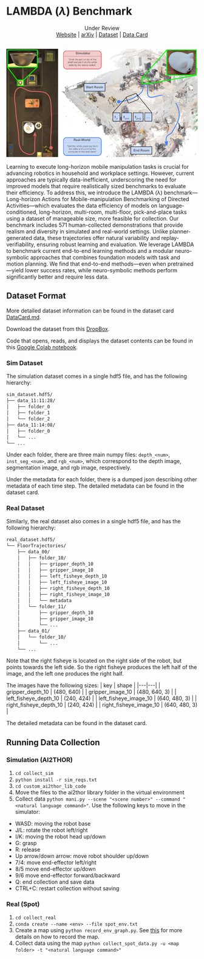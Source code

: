 # LAMBDA ($\lambda$) Benchmark

<p align="center">
  Under Review 
  <br>
  <a href="https://lambdabenchmark.github.io/">Website</a> |
  <a href="https://arxiv.org/abs/2412.05313">arXiv</a> |
  <!-- <a href="">Model Checkpoints</a> | -->
  <a href="https://www.dropbox.com/scl/fo/c1q9s420pzu1285t1wcud/AGMDPvgD5R1ilUFId0i94KE?rlkey=7lwmxnjagi7k9kgimd4v7fwaq&dl=0">Dataset</a> |
  <a href="https://github.com/h2r/LaNPM-Dataset/blob/main/DataCard.md">Data Card</a>
</p>

##

![Sequential timesteps of images from sim and real collected robot trajectories along with the natural language command describing the task.](./media/lambda_splash.png "Sim and real trajectories")

Learning to execute long-horizon mobile manipulation tasks is crucial for advancing robotics in household and workplace settings. However, current approaches are typically data-inefficient, underscoring the need for improved models that require realistically sized benchmarks to evaluate their efficiency. To address this, we introduce the LAMBDA (λ) benchmark––Long-horizon Actions for Mobile-manipulation Benchmarking of Directed Activities––which evaluates the data efficiency of models on language-conditioned, long-horizon, multi-room, multi-floor, pick-and-place tasks using a dataset of manageable size, more feasible for collection. Our benchmark includes 571 human-collected demonstrations that provide realism and diversity in simulated and real-world settings. Unlike planner-generated data, these trajectories offer natural variability and replay-verifiability, ensuring robust learning and evaluation. We leverage LAMBDA to benchmark current end-to-end learning methods and a modular neuro-symbolic approaches that combines foundation models with task and motion planning. We find that end-to-end methods—even when pretrained—yield lower success rates, while neuro-symbolic methods perform significantly better and require less data.

## Dataset Format
More detailed dataset information can be found in the dataset card [DataCard.md](https://github.com/h2r/LaNPM-Dataset/blob/main/DataCard.md#lanmp).

Download the dataset from this [DropBox](https://www.dropbox.com/scl/fo/c1q9s420pzu1285t1wcud/AGMDPvgD5R1ilUFId0i94KE?rlkey=7lwmxnjagi7k9kgimd4v7fwaq&dl=0).

Code that opens, reads, and displays the dataset contents can be found in this [Google Colab notebook](https://colab.research.google.com/drive/18fTkjqcvlyOkCkbou6LK2RG2XKsPT__K?usp=sharing).

### Sim Dataset
The simulation dataset comes in a single hdf5 file, and has the following hierarchy:
```
sim_dataset.hdf5/
├── data_11:11:28/
│   ├── folder_0
│   ├── folder_1
│   └── folder_2
├── data_11:14:08/
│   ├── folder_0
│   └── ...
└── ...
```

Under each folder, there are three main numpy files: `depth_<num>`, `inst_seg_<num>`, and `rgb_<num>`,
which correspond to the depth image, segmentation image, and rgb image, respectively.

Under the metadata for each folder, there is a dumped json describing other metadata of each time step.
The detailed metadata can be found in the dataset card.

<!-- | key | description | value |
|---|---|---|
| sim_time | Simulation time from game start | 0.1852477639913559 |
| wall-clock_time | Wall clock time at the step | 15:10:47.900 |
| action | Discrete Action to be executed | Initialize |
| state_body | State of the body, in x, y, z, and yaw. | [3.0, 0.9009992480278015, -4.5, 269.9995422363281] |
| state_ee | End Effector state, in x, y, z, roll, pitch, yaw. | [2.5999975204467773, 0.8979992270469666, -4.171003341674805, -1.9440563492718068e-07, -1.2731799533306385, 1.9440386333307377e-07] |
| held_objs | list of held objects | [] |
| held_objs_state | list of state of held objects | {} |
| inst_det2D | Object Detection Data | {"keys": ["Wall_4\|0.98\|1.298\|-2.63", "Wall_3\|5.43\|1.298\|-5.218", "RemoteControl\|+01.15\|+00.48\|-04.24", "AlarmClock\|+01.31\|+00.48\|-04.01", "wall_panel_32_5 (14)\|1.978\|0\|-4.912", "wall_panel_32_5 (12)\|1\|0\|-3.934", "wall_panel_32_5 (27)\|1.977441\|0\|-3.787738", "wall_panel_32_5 (26)\|1\|0\|-3.787738", "wall_panel_32_5 (11)\|1\|0\|-2.956", "wall_panel_32_5 (13)\|1\|0\|-4.912", "SideTable\|+01.21\|+00.00\|-04.25", "RoboTHOR_Ceiling\|0\|0\|0"], "values": [[418, 43, 1139, 220], [315, 0, 417, 113], [728, 715, 760, 719], [785, 687, 853, 719], [0, 0, 393, 719], [514, 196, 816, 719], [1071, 0, 1279, 719], [860, 41, 1071, 719], [816, 196, 859, 719], [392, 42, 514, 719], [591, 711, 785, 719], [389, 0, 1207, 42]]} |
| rgb | RGB Image path | ./rgb_0.npy |
| depth | Depth Image Path | ./depth_0.npy |
| inst_seg | Segmentation Image Path | ./inst_seg_0.npy |
| hand_sphere_radius | Radius of simulated hand sphere | 0.05999999865889549 | -->


### Real Dataset
Similarly, the real dataset also comes in a single hdf5 file, and has the following hierarchy:
```
real_dataset.hdf5/
└── FloorTrajectories/
    ├── data_00/
    │   ├── folder_10/
    │   │   ├── gripper_depth_10
    │   │   ├── gripper_image_10
    │   │   ├── left_fisheye_depth_10
    │   │   ├── left_fisheye_image_10
    │   │   ├── right_fisheye_depth_10
    │   │   ├── right_fisheye_image_10
    │   │   └── metadata
    │   └── folder_11/
    │       ├── gripper_depth_10
    │       ├── gripper_image_10
    │       └── ...
    ├── data_01/
    │   └── folder_10/
    │       └── ...
    └── ...
```
Note that the right fisheye is located on the right side of the robot, but points towards the left side.
So the right fisheye produces the left half of the image, and the left one produces the right half.

The images have the following sizes:
| key | shape |
|---|---|
| gripper_depth_10 | (480, 640) |
| gripper_image_10 | (480, 640, 3) |
| left_fisheye_depth_10 | (240, 424) |
| left_fisheye_image_10 | (640, 480, 3) |
| right_fisheye_depth_10 | (240, 424) |
| right_fisheye_image_10 | (640, 480, 3) |


The detailed metadata can be found in the dataset card.

<!-- | key | value |
|---|---|
| language_command | Go to the toy kitchen that is to the right when you exit the room, grab the plastic green pepper, go to the kitchen area in the main room, place it on top of the kitchen counter. |
| scene_name |  |
| wall_clock_time | 13:50:11.201 |
| left_fisheye_rgb | left_fisheye_image_0.npy |
| left_fisheye_depth | left_fisheye_depth_0.npy |
| right_fisheye_rgb | right_fisheye_image_0.npy |
| right_fisheye_depth | right_fisheye_depth_0.npy |
| gripper_rgb | gripper_image_0.npy |
| gripper_depth | gripper_depth_0.npy |
| left_fisheye_instance_seg | left_fisheye_image_instance_seg_0.npy |
| right_fisheye_instance_seg | right_fisheye_image_instance_seg_0.npy |
| gripper_fisheye_instance_seg | gripper_image_instance_seg_0.npy |
| body_state | {"x": 1.019768863596449, "y": -0.12653324851702852, "z": 0.038452945167719146} |
| body_quaternion | {"w": 0.07045753575836211, "x": 0.0018112967531622903, "y": 0.001095438062942932, "z": 0.9975125336928763} |
| body_orientation | {"r": 0.0016598882407883365, "p": 0.013164860536916328, "y": 3.000247603448528} |
| body_linear_velocity | {"x": -0.00023874381943789457, "y": 0.0007513785792433702, "z": 0.00019488704919604812} |
| body_angular_velocity | {"x": 0.003917423993358034, "y": 1.1937603762667328e-05, "z": -0.002981354306862609} |
| arm_state_rel_body | {"x": 0.5536243915557861, "y": -5.9951755247311667e-05, "z": 0.2608567476272583} |
| arm_quaternion_rel_body | {"w": 0.9999653697013855, "x": -0.0003896613488905132, "y": 0.008311624638736248, "z": 0.008311624638736248} |
| arm_orientation_rel_body | {"x": -0.000782161177804642, "y": 0.016623309930268487, "z": -0.0003317543202410178} |
| arm_state_global | {"x": 0.4726361013872905, "y": -5.9951755247311667e-05, "z": 0.2608567476272583} |
| arm_quaternion_global | {"w": 0.07061215553290562, "x": -0.006507352005362216, "y": 0.0012926250807351186, "z": 0.9974817843132443} |
| arm_orientation_global | {"x": 0.0016598882407883365, "y": 0.013164860536916328, "z": 3.000247603448528} |
| arm_linear_velocity | {"x": -0.0013432701884599117, "y": 0.003288924836409269, "z": -0.0091181390098158} |
| arm_angular_velocity | {"x": 0.005117543471770197, "y": -0.023086599953784714, "z": -0.008514789140292673} |
| arm_stowed | 1 |
| gripper_open_percentage | 0.4971921443939209 |
| object_held | 0 |
| feet_state_rel_body | [{'x': 0.31900572776794434, 'y': 0.1706952601671219, 'z': -0.5149730443954468}, {'x': 0.31945377588272095, 'y': -0.1728239506483078, 'z': -0.5141311883926392}, {'x': -0.2761070132255554, 'y': 0.16958178579807281, 'z': -0.5163593292236328}, {'x': -0.27343159914016724, 'y': -0.17093735933303833, 'z': -0.5132700800895691}] |
| feet_state_global | [{'x': -0.3417697928292626, 'y': -0.12515192969139824, 'z': -0.5134483088395115}, {'x': -0.29392495738104474, 'y': 0.21502042274777644, 'z': -0.5134433259390588}, {'x': 0.2475817365128402, 'y': -0.20770630519960115, 'z': -0.5168959239815084}, {'x': 0.2928081121510568, 'y': 0.12981321041772212, 'z': -0.5146285409874121}] |
| all_joint_angles | {"fl.hx": 0.00921491626650095, "fl.hy": 0.8005377054214478, "fl.kn": -1.574602723121643, "fr.hx": -0.013359702192246914, "fr.hy": 0.8004810810089111, "fr.kn": -1.5761274099349976, "hl.hx": 0.007037687581032515, "hl.hy": 0.7966209053993225, "hl.kn": -1.5693817138671875, "hr.hx": -0.009716067463159561, "hr.hy": 0.7977815270423889, "hr.kn": -1.581333041191101, "arm0.sh0": 0.0001010894775390625, "arm0.sh1": -3.1184749603271484, "arm0.hr0": 0.0, "arm0.el0": 3.1350982189178467, "arm0.el1": 1.5687037706375122, "arm0.wr0": -0.00045931339263916016, "arm0.wr1": -1.5694420337677002, "arm0.f1x": -0.007805943489074707} |
| all_joint_velocities | {"fl.hx": -0.0014713359996676445, "fl.hy": -0.0019799235742539167, "fl.kn": 0.011371612548828125, "fr.hx": -0.007194998674094677, "fr.hy": 0.0033285804092884064, "fr.kn": -0.01216356735676527, "hl.hx": 0.004889719653874636, "hl.hy": -0.0077947331592440605, "hl.kn": 0.005902839358896017, "hr.hx": 0.01074210461229086, "hr.hy": 0.005369353573769331, "hr.kn": -0.019331036135554314, "arm0.sh0": -0.009795751422643661, "arm0.sh1": 0.011766805313527584, "arm0.hr0": 0.0, "arm0.el0": 0.010913466103374958, "arm0.el1": -0.007954984903335571, "arm0.wr0": 0.004147909115999937, "arm0.wr1": 0.003433068050071597, "arm0.f1x": -0.0011129062622785568} | -->

## Running Data Collection

### Simulation (AI2THOR)
1. ```cd collect_sim```
2. ```python install -r sim_reqs.txt```
3. ```cd custom_ai2thor_lib_code```
4. Move the files to the ai2thor library folder in the virtual environment
5. Collect data ```python mani.py --scene "<scene number>" --command "<natural language command>"```.
Use the following keys to move in the simulator:
* WASD: moving the robot base
* J/L: rotate the robot left/right
* I/K: moving the robot head up/down
* G: grasp
* R: release
* Up arrow/down arrow: move robot shoulder up/down
* 7/4: move end-effector left/right
* 8/5 move end-effector up/down
* 9/6 move end-effector forward/backward
* Q: end collection and save data
* CTRL+C: restart collection without saving

### Real (Spot)
1. ```cd collect_real```
2. ```conda create --name <env> --file spot_env.txt```
3. Create a map using ```python record_env_graph.py```. See [this](https://dev.bostondynamics.com/python/examples/graph_nav_command_line/readme#recording-service-command-line) for more details on how to record the map.
4. Collect data using the map ```python collect_spot_data.py -u <map folder> -t "<natural language command>"```

<!-- ## RT-1
The RT-1 model from the paper ["RT-1: Robotics Transformer for Real-World Control at Scale"](https://www.roboticsproceedings.org/rss19/p025.pdf) by _Brohan et al._ was modified and fine-tuned on LaNMP. This model was trained and run on an NVIDIA 3090 GPU.

<img src="./models/main_models/rt1/figures/rt1.png" width="450px"></img>

A forked implementation of <a href = "https://github.com/Rohan138/rt1-pytorch.git"> RT1 (Robotic Transformer) </a> originally inspired by the <a href="https://ai.googleblog.com/2022/12/rt-1-robotics-transformer-for-real.html"> Google Research </a> paper.

This implemenetation of RT-1 was pretrained on the <a href="https://sites.google.com/view/bridgedata"> Bridge </a> dataset and further fine-tuned on our LaNMP dataset for evaluation. Please find details of the repository below

### Setup Instructions

```bash
git clone git@github.com:h2r/LaNPM-Dataset.git
cd models/main_models/rt1
pip install -e .
```

### Overview of files

This repository has 7 critical files/folders whose use cases are described below

1) ```main.py```: used to pretrain RT-1 on the bridge dataset. Modifying this file to accomodate different datasets requires changing the ```observation_space``` and ```action_space``` according to the dataset being loaded, as well as changing the dataset keys in ```rt1_pytorch/tokenizers/action_tokenizer.py```. Running this file saves a series of checkpoints and logs losses using weights and biases
2) ```main_ft.py```: used to finetune RT-1 on the LaNMP dataset. This file has the ```observation_space``` and ```action_space``` and PyTorch ```DataLoader``` already modified to accomodate for the LaNMP dataset finetuning (AI2Thor). Running this file saves a series of checkpoints and logs losses using weights and biases
3) ```main_ft_eval.py```: used to run RT-1 in inference mode on the LaNMP dataset. This file has the ```observation_space``` and ```action_space``` and PyTorch ```DataLoader``` already modified to accomodate for the LaNMP dataset (AI2Thor). The file iterates/loads all saved checkpoints from finetuning and runs RT-1 on inference mode for the validation dataset on each checkpoint. The script logs the test losses using weights and biases
4) ```ai2thor_env.py```: contains a Gym environment style class to load and take steps in AI2Thor enivironment. This file is used to generate real-time trajectories based on the action tokens generated by a finetuned RT-1 model (specific for AI2Thor). The main ```step()``` function takes/executes the generated action by RT-1 and returns a success message along with information about the environment state e.g. object or agent metadata, which can be saved to capture the trajectory taken by the agent for a given task
5) ```rollout_ai2thor.py```: interfaces between the finetuned RT-1 model (from a loaded checkpoint after finetuning on LaNMP) and the ```ai2thor_env.py``` Gym environment, in order to send observations from the AI2Thor environment to RT-1 and execute proposed action tokens by RT-1 on AI2Thor. Note that this file should not be run on a headless machine since it requires/deploys AI2Thor simulator GUI
6) ```rt1_pytorch/rt1_policy.py```: contains the RT-1 model implementation in PyTorch. The ```loss()``` function performs forward pass of RT-1 for training and ```act()``` function performs the forward pass during inference.
7) ```lanmp_dataloader/rt1_dataloader.py```: contains the ```DatasetManager``` class that extracts trajectories from the LaNMP ```sim_data.hdf5``` dataset file. The script automatically separates train and validation subsets according to different splits e.g. k-fold by scene, task wise or for diversity ablation. The ```DatasetManager``` also handles tokenizing/detokenizing the raw trajectory data into 256 discrete buckets, whilst also chunking trajectories across non-overlapping window lengths of 6 steps

### Details about file arguments

Most relevant files in this repository accept the same set of arguments that are detailed below
* ```dataset```: only for the ```main.py``` file, specifies the dataset on which the RT-1 model should be pretrained
* ```train-split```: specifies what fraction of the loaded dataset should be used for training v.s. evaluation
* ```eval-split```: specifies what fraction of the laoded dataset should be used for evaluation v.s. training
* ```epochs```: total number of passes over the all batches of the training set
* ```lr```: learning rate for cross-entropy loss of RT1
* ```train-batch-size```: the number of trajectories from which to sample data for the current training batch
* ```eval-batch-size```: the number of trajectories from which to sample data for the current evaluation batch
* ```trajectory-length```: the window size (context history of ```trajecotry-length``` previous images) used for each trajectory when feeding data to RT-1 model; this is set to 6 based on the RT-1 implementation 
* ```sentence-transformer```: the language embedding to apply on the language-specified task
* ```device```: the device to load the model/data onto during training/inference
* ```eval-freq```: the interval of batches at which to run evaluation/inference on the validation dataset (currently set to 0 in ```main_ft.py```)
* ```checkpoint-freq```: the interval of batches at which to save a checkpoint during training
* ```checkpoint-dir```: the directory path at which to save a checkpoint during training
* ```load-checkpoint```: (optional) path of the pretrained checkpoint to load for further fine-tuning 
* ```wandb```: boolean determining if logging to weights and biases should happen
* ```eval-scene```: the AI2Thor scene number in the dataset that is held out of the training set for evaluation during k-fold cross validation across scenes
* ```split-type```: determines the split type (i.e. k-fold by scene, task wise or diversity ablation) between train and evaluation used by the ```DatasetManager``` in ```rt1_dataloader.py```
* ```num-diversity-scenes```: only if ```split-type``` is ```diversity-ablation```, this is used to determine the total number of scenes to perform diversity ablation over i.e. maximum of 4 for LaNMP simulation data
*  ```max-diversity-trajectories```: only if ```split-type``` is ```diversity-ablation```, this is used to determine the total number of trajectories that are divided evenly across the number of ```num-diversity-scenes``` scenes
* ```train-subbatch```: the batch size to use during training/finetuning
* ```eval-subbatch```: the batch size to use during evaluation

### Checkpoint samples

Please find the follow checkpoints samples that can be loaded to the RT-1 model. These can be found on the supplementary <a href='https://drive.google.com/drive/folders/1vorYOcqRRnQUqFEl9lzwbPJNb4nC9eZI?usp=drive_link'>Google Drive</a> associated with this project
* ```sample_checkpoints/pretrained_bridge```: the final checkpoint saved when pretraining the RT-1 model on the Bridge dataset
* ```sample_checkpoints/task_gen```: the final checkpoint saved after finetuning RT-1 model on the task-wise split for the task generalization experiment
* ```sample_checkpoints/kfold_cross_val```: the final checkpoints saved after finetuning RT-1 model using k-fold cross validations where each fold represented a held out scene from AI2Thor

### Additional notes

When running any of the finetuning or pretraining scripts, please ensure the following modules are loaded
```module load cuda/11.8.0-lpttyok```
```module load cudnn/8.7.0.84-11.8-lg2dpd5```

### Preliminary
1. Create a Python virtual environment using Python 3.9.16 using `python3.9 -m venv rt1_env`
2. Activate the virtual environment using `source rt1_env/bin/activate`
3. Install and load the **CUDA Toolkit 11.8.0** and **cuDNN 8.7.0**
4. `cd LaNMP-Dataset/models/main_models/rt1`
5. Load necessary libraries using `pip install -e .` or directly activate the saved `rt1_env` folder using `source rt1_env/bin/activate` (if Python 3.9 is loaded onto your system)

### Running Pre-Training 
1. `cd LaNMP-Dataset/models/main_models/rt1`
2. Open `main.py` and modify the `load-checkpoint` argument to `None` (since we are pretraining from initialization)
3. Ensure the `checkpoint-dir` argument is a known and valid local path (where checkpoints during pretraining will be saved at the `checkpoint-freq`)
4. Set all other arguments in `main.py'
5. Navigate to `LaNMP-Dataset/models/main_models/rt1/rt1_pytorch/tokenizers/action_tokenizer.py`
6. Ensure the `action_order` and `action_space` in lines 61 and 62 of `action_tokenizer.py` fetch from `bridge_keys` defined in line 56
7. Run `python3 main.py` with all arguments input as required
8. Checkpoints for pretraining should be saved chronologically (by step number) in the `checkpoint-dir` directory

   
### Running Fine-Tuning
1. `cd LaNMP-Dataset/models/main_models/rt1`
2. Open `main_ft.py` and modify the `load-checkpoint` argument to the checkpoint path generated from pretraining or the path where the pretrained checkpoint (from Google Drive) is saved
3. Ensure the `checkpoint-dir` argument is a known and valid local path (where checkpoints during finetuning will be saved at the `checkpoint-freq`)
4. Set all other arguments in `main_ft.py' (particularly `split-type` defines the type of experiment to be run i.e. k-fold across scenes, task generalization or diversity ablations)
5. Navigate to `LaNMP-Dataset/models/main_models/rt1/rt1_pytorch/tokenizers/action_tokenizer.py`
6. Ensure the `action_order` and `action_space` in lines 61 and 62 of `action_tokenizer.py` fetch from `lanmp_keys` defined in line 56
7. Run `python3 main_ft.py` with all arguments input as required
8. Checkpoints for pretraining should be saved chronologically (by step number) in the `checkpoint-dir` directory

### Running Inference (on AI2Thor)
1. `cd LaNMP-Dataset/models/main_models/rt1`
2. Open `main_ft_eval.py` and modify the `checkpoint-path` argument to the checkpoint path from pretraining, finetuning or one of the pre-saved checkpoints (from Google Drive)
4. Set all other arguments in `main_ft_eval.py' (particularly `split-type` defines the type of experiment to be run i.e. k-fold across scenes, task generalization or diversity ablations)
5. Navigate to `LaNMP-Dataset/models/main_models/rt1/rt1_pytorch/tokenizers/action_tokenizer.py`
6. Ensure the `action_order` and `action_space` in lines 61 and 62 of `action_tokenizer.py` fetch from `lanmp_keys` defined in line 56
7. Run `python3 main_ft_eval.py` with all arguments input as required
8. Evaluation loss logs should be reported on weights and biases as well as printed (mean ± std dev) on the terminal -->